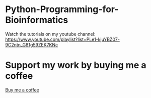 # Python-Programming-for-Bioinformatics

Watch the tutorials on my youtube channel: https://www.youtube.com/playlist?list=PLe1-kjuYBZ07-9C2ntn_G81g59ZEK7KNc

# Support my work by buying me a coffee
[Buy me a coffee ](https://www.buymeacoffee.com/informatician)
